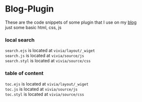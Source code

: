 # Blog-Plugin
These are the code snippets of some plugin that I use on my [blog](https://tanimal19.github.io/)  
just some basic html, css, js  
    
### local search
`search.ejs` is located at `vivia/layout/_wiget`   
`search.js` is located at `vivia/source/js`  
`search.styl` is located at `vivia/source/css`  

### table of content
`toc.ejs` is located at `vivia/layout/_wiget`   
`toc.js` is located at `vivia/source/js`  
`toc.styl` is located at `vivia/source/css`  


